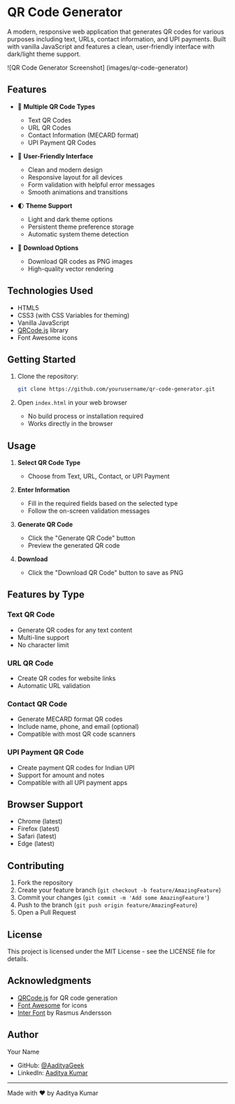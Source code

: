 # QR Code Generator

A modern, responsive web application that generates QR codes for various purposes including text, URLs, contact information, and UPI payments. Built with vanilla JavaScript and features a clean, user-friendly interface with dark/light theme support.

![QR Code Generator Screenshot]
(images/qr-code-generator)

## Features

- 🎨 **Multiple QR Code Types**
  - Text QR Codes
  - URL QR Codes
  - Contact Information (MECARD format)
  - UPI Payment QR Codes

- 🎯 **User-Friendly Interface**
  - Clean and modern design
  - Responsive layout for all devices
  - Form validation with helpful error messages
  - Smooth animations and transitions

- 🌓 **Theme Support**
  - Light and dark theme options
  - Persistent theme preference storage
  - Automatic system theme detection

- 💾 **Download Options**
  - Download QR codes as PNG images
  - High-quality vector rendering

## Technologies Used

- HTML5
- CSS3 (with CSS Variables for theming)
- Vanilla JavaScript
- [QRCode.js](https://github.com/davidshimjs/qrcodejs) library
- Font Awesome icons

## Getting Started

1. Clone the repository:
   ```bash
   git clone https://github.com/yourusername/qr-code-generator.git
   ```

2. Open `index.html` in your web browser

   - No build process or installation required
   - Works directly in the browser

## Usage

1. **Select QR Code Type**
   - Choose from Text, URL, Contact, or UPI Payment

2. **Enter Information**
   - Fill in the required fields based on the selected type
   - Follow the on-screen validation messages

3. **Generate QR Code**
   - Click the "Generate QR Code" button
   - Preview the generated QR code

4. **Download**
   - Click the "Download QR Code" button to save as PNG

## Features by Type

### Text QR Code
- Generate QR codes for any text content
- Multi-line support
- No character limit

### URL QR Code
- Create QR codes for website links
- Automatic URL validation

### Contact QR Code
- Generate MECARD format QR codes
- Include name, phone, and email (optional)
- Compatible with most QR code scanners

### UPI Payment QR Code
- Create payment QR codes for Indian UPI
- Support for amount and notes
- Compatible with all UPI payment apps

## Browser Support

- Chrome (latest)
- Firefox (latest)
- Safari (latest)
- Edge (latest)

## Contributing

1. Fork the repository
2. Create your feature branch (`git checkout -b feature/AmazingFeature`)
3. Commit your changes (`git commit -m 'Add some AmazingFeature'`)
4. Push to the branch (`git push origin feature/AmazingFeature`)
5. Open a Pull Request

## License

This project is licensed under the MIT License - see the LICENSE file for details.

## Acknowledgments

- [QRCode.js](https://github.com/davidshimjs/qrcodejs) for QR code generation
- [Font Awesome](https://fontawesome.com) for icons
- [Inter Font](https://fonts.google.com/specimen/Inter) by Rasmus Andersson

## Author

Your Name
- GitHub: [@AadityaGeek](https://github.com/AadityaGeek)
- LinkedIn: [Aaditya Kumar](https://linkedin.com/in/aadityakr)

---

Made with ❤️ by Aaditya Kumar
